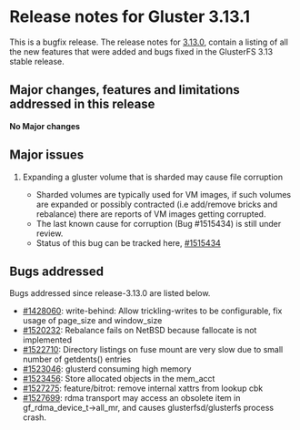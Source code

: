 # Release notes for Gluster 3.13.1

This is a bugfix release. The release notes for [3.13.0](3.13.0.md),
contain a listing of all the new features that were added and
bugs fixed in the GlusterFS 3.13 stable release.

## Major changes, features and limitations addressed in this release

**No Major changes**

## Major issues

1.  Expanding a gluster volume that is sharded may cause file corruption

    - Sharded volumes are typically used for VM images, if such volumes are
      expanded or possibly contracted (i.e add/remove bricks and rebalance) there
      are reports of VM images getting corrupted.
    - The last known cause for corruption (Bug #1515434) is still under review.
    - Status of this bug can be tracked here, [#1515434](https://bugzilla.redhat.com/1515434)

## Bugs addressed

Bugs addressed since release-3.13.0 are listed below.

- [#1428060](https://bugzilla.redhat.com/1428060): write-behind: Allow trickling-writes to be configurable, fix usage of page_size and window_size
- [#1520232](https://bugzilla.redhat.com/1520232): Rebalance fails on NetBSD because fallocate is not implemented
- [#1522710](https://bugzilla.redhat.com/1522710): Directory listings on fuse mount are very slow due to small number of getdents() entries
- [#1523046](https://bugzilla.redhat.com/1523046): glusterd consuming high memory
- [#1523456](https://bugzilla.redhat.com/1523456): Store allocated objects in the mem_acct
- [#1527275](https://bugzilla.redhat.com/1527275): feature/bitrot: remove internal xattrs from lookup cbk
- [#1527699](https://bugzilla.redhat.com/1527699): rdma transport may access an obsolete item in gf_rdma_device_t->all_mr, and causes glusterfsd/glusterfs process crash.
